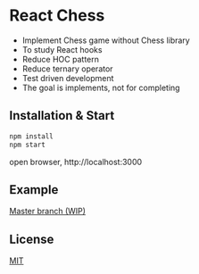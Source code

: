 # React Chess

- Implement Chess game without Chess library
- To study React hooks
- Reduce HOC pattern
- Reduce ternary operator
- Test driven development
- The goal is implements, not for completing

## Installation & Start

```bash
npm install
npm start
```

open browser, http://localhost:3000

## Example

[Master branch (WIP)](https://jsveron23-react-chess.herokuapp.com/)

## License

[MIT](LICENSE.md)
